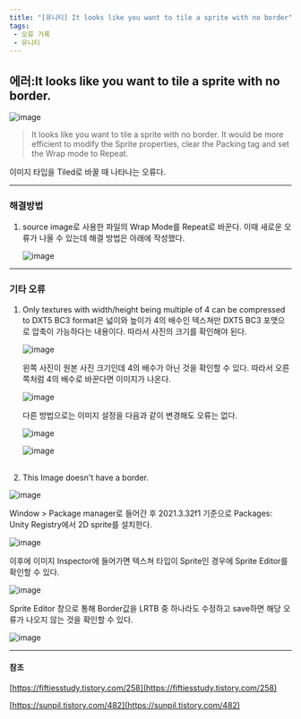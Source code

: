 ```yaml
---
title: "[유니티] It looks like you want to tile a sprite with no border"
tags:
 - 오류 기록
 - 유니티
---
```


## **에러:It looks like you want to tile a sprite with no border.**

![image](https://github.com/doyeonghyun/doyeonghyun.github.io/assets/68155575/e3b39850-7321-4239-9d90-7bafeac4add3)

>It looks like you want to tile a sprite with no border.
>It would be more efficient to modify the Sprite properties,
>clear the Packing tag and set the Wrap mode to Repeat.

이미지 타입을 Tiled로 바꿀 때 나타나는 오류다.

***

### 해결방법

1. source image로 사용한 파일의 Wrap Mode를 Repeat로 바꾼다. 이때 새로운 오류가 나올 수 있는데 해결 방법은 아래에 작성했다. 
  
   ![image](https://github.com/doyeonghyun/doyeonghyun.github.io/assets/68155575/1755c84e-6198-4fd9-b21b-c9a79a1809c1)

***

### 기타 오류


1. Only textures with width/height being multiple of 4 can be compressed to DXT5 BC3 format은 넓이와 높이가 4의 배수인 텍스쳐만 DXT5 BC3 포맷으로 압축이 가능하다는 내용이다. 따라서 사진의 크기를 확인해야 된다.

   ![image](https://github.com/doyeonghyun/doyeonghyun.github.io/assets/68155575/1746bbab-09b1-4273-8332-b5f6121e7b79)

   왼쪽 사진이 원본 사진 크기인데 4의 배수가 아닌 것을 확인할 수 있다. 따라서 오른쪽처럼 4의 배수로 바꾼다면 이미지가 나온다.

   ![image](https://github.com/doyeonghyun/doyeonghyun.github.io/assets/68155575/aff55bc1-8417-40b9-af7f-acfbfc82e70e)

   다른 방법으로는 이미지 설정을 다음과 같이 변경해도 오류는 없다.

   ![image](https://github.com/doyeonghyun/doyeonghyun.github.io/assets/68155575/f35df55e-6cf0-49cd-a05e-d802962764a5)

   ![image](https://github.com/doyeonghyun/doyeonghyun.github.io/assets/68155575/f74881c9-e911-4aec-b824-de0d6fa4e813)
<br/><br/>

2. This Image doesn't have a border.

  ![image](https://github.com/doyeonghyun/doyeonghyun.github.io/assets/68155575/ea307651-f381-4256-8b55-ecb4f6d437f8)
   
   Window > Package manager로 들어간 후 2021.3.32f1 기준으로 Packages: Unity Registry에서 2D sprite를 설치한다.

   ![image](https://github.com/doyeonghyun/doyeonghyun.github.io/assets/68155575/ce9a88c7-6446-4411-ac4d-1fd7f9f92a98)

   이후에 이미지 Inspector에 들어가면 텍스쳐 타입이 Sprite인 경우에 Sprite Editor를 확인할 수 있다.

   ![image](https://github.com/doyeonghyun/doyeonghyun.github.io/assets/68155575/15546b5b-0bc1-4a1a-a28c-5ef525a4f9ca)

   Sprite Editor 창으로 통해 Border값을 LRTB 중 하나라도 수정하고 save하면 해당 오류가 나오지 않는 것을 확인할 수 있다.

   ![image](https://github.com/doyeonghyun/doyeonghyun.github.io/assets/68155575/59182b7f-85fd-4477-bb98-dd2a46d7f401)


***

#### 참조
[https://fiftiesstudy.tistory.com/258](https://fiftiesstudy.tistory.com/258)

[https://sunpil.tistory.com/482](https://sunpil.tistory.com/482)
